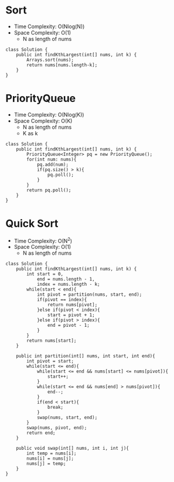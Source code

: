 # Sort
* Time Complexity: O(Nlog(N))
* Space Complexity: O(1)
	* N as length of nums
```
class Solution {
    public int findKthLargest(int[] nums, int k) {
        Arrays.sort(nums);
        return nums[nums.length-k];
    }
}
```
# PriorityQueue
* Time Complexity: O(Nlog(K))
* Space Complexity: O(K)
	* N as length of nums
	* K as k
```
class Solution {
    public int findKthLargest(int[] nums, int k) {
        PriorityQueue<Integer> pq = new PriorityQueue();
        for(int num: nums){
            pq.add(num);
            if(pq.size() > k){
                pq.poll();
            }
        }
        return pq.poll();
    }
}
```
# Quick Sort
* Time Complexity: O(N<sup>2</sup>)
* Space Complexity: O(1)
	* N as length of nums
```
class Solution {
    public int findKthLargest(int[] nums, int k) {
        int start = 0,
            end = nums.length - 1,
            index = nums.length - k;
        while(start < end){
            int pivot = partition(nums, start, end);
            if(pivot == index){
                return nums[pivot];
            }else if(pivot < index){
                start = pivot + 1;
            }else if(pivot > index){
                end = pivot - 1;
            }
        }
        return nums[start];
    }
    
    public int partition(int[] nums, int start, int end){
        int pivot = start;
        while(start <= end){
            while(start <= end && nums[start] <= nums[pivot]){
                start++;
            }
            while(start <= end && nums[end] > nums[pivot]){
                end--;
            }
            if(end < start){
                break;
            }
            swap(nums, start, end);
        }
        swap(nums, pivot, end);
        return end;
    }
   
    public void swap(int[] nums, int i, int j){
        int temp = nums[i];
        nums[i] = nums[j];
        nums[j] = temp;
    }
}
```